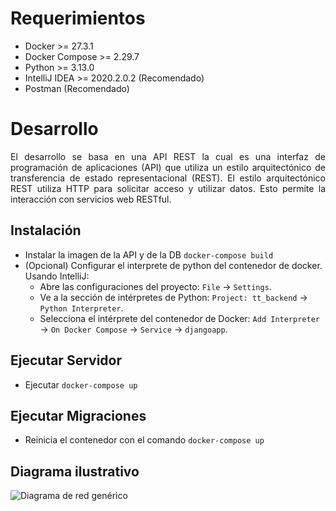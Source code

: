 # Requerimientos
- Docker >= 27.3.1
- Docker Compose >= 2.29.7
- Python >= 3.13.0
- IntelliJ IDEA >= 2020.2.0.2 (Recomendado)
- Postman (Recomendado)

# Desarrollo
<p align="justify">
El desarrollo se basa en una API REST la cual es una interfaz de programación de aplicaciones (API) 
que utiliza un estilo arquitectónico de transferencia de estado representacional (REST). 
El estilo arquitectónico REST utiliza HTTP para solicitar acceso y utilizar datos. Esto permite la interacción con servicios web RESTful.
</p>

## Instalación
- Instalar la imagen de la API y de la DB `docker-compose build`
- (Opcional) Configurar el interprete de python del contenedor de docker. Usando IntelliJ:
  - Abre las configuraciones del proyecto: `File` → `Settings`.
  - Ve a la sección de intérpretes de Python: `Project: tt_backend` → `Python Interpreter`.
  - Selecciona el intérprete del contenedor de Docker: `Add Interpreter` → `On Docker Compose` → `Service` → `djangoapp`.


## Ejecutar Servidor
- Ejecutar `docker-compose up`

## Ejecutar Migraciones
- Reinicia el contenedor con el comando `docker-compose up`

## Diagrama ilustrativo
![Diagrama de red genérico](https://github.com/user-attachments/assets/3d5095b3-e9dc-41e0-8fcd-7c777b911145)
